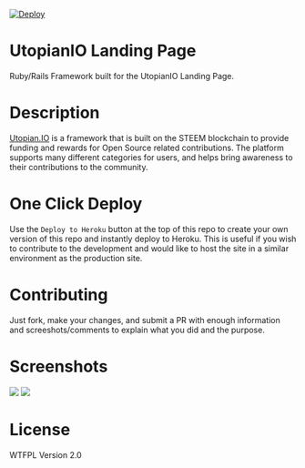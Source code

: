 [![Deploy](https://www.herokucdn.com/deploy/button.svg)](https://heroku.com/deploy)

# UtopianIO Landing Page
Ruby/Rails Framework built for the UtopianIO Landing Page.

# Description
[Utopian.IO](https://utopian.io) is a framework that is built on the STEEM blockchain to provide funding and rewards for Open Source related contributions. The platform supports many different categories for users, and helps bring awareness to their contributions to the community.

# One Click Deploy
Use the `Deploy to Heroku` button at the top of this repo to create your own version of this repo and instantly deploy to Heroku. This is useful if you wish to contribute to the development and would like to host the site in a similar environment as the production site.

# Contributing
Just fork, make your changes, and submit a PR with enough information and screeshots/comments to explain what you did and the purpose.

# Screenshots
![](https://i.imgur.com/VHgwjb8.png)
![](https://i.imgur.com/pRzaoeB.png)

# License
WTFPL Version 2.0
